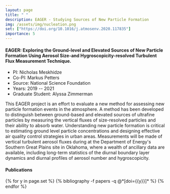```yaml
---
layout: page
title: " "
description: EAGER - Studying Sources of New Particle Formation
img: /assets/img/nucleation.png
set: ["https://doi.org/10.1016/j.atmosenv.2020.117835"]
importance: 5
---
```


#### **EAGER: Exploring the Ground-level and Elevated Sources of New Particle Formation Using Aerosol Size-and Hygroscopicity-resolved Turbulent Flux Measurement Technique.**

- PI: Nicholas Meskhidze
- Co-PI: Markus Petters
- Source: National Science Foundation
- Years: 2019 -- 2021
- Graduate Student: Alyssa Zimmerman

This EAGER project is an effort to evaluate a new method for assessing new particle formation 
events in the atmosphere. A method has been developed to distinguish between ground-based and 
elevated sources of ultrafine particles by measuring the vertical fluxes of size-resolved particles 
and their ability to absorb water. Understanding new particle formation is critical to estimating 
ground level particle concentrations and designing effective air quality control strategies in 
urban areas. Measurements will be made of vertical turbulent aerosol fluxes during at the 
Department of Energy's Southern Great Plains site in Oklahoma, where a wealth of ancillary 
data are available, including long-term statistics of the diurnal boundary layer dynamics and 
diurnal profiles of aerosol number and hygroscopicity.

#### Publications

<div class="publications">
{% for y in page.set %}
  {% bibliography -f papers -q @*[doi={{y}}]* %}
{% endfor %}
</div>

